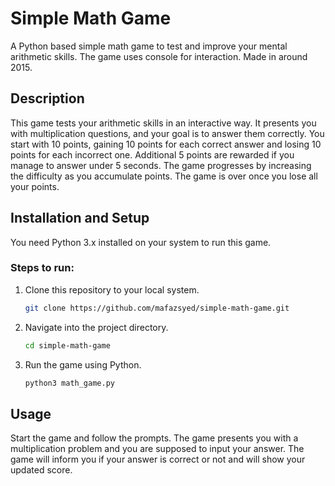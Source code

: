 # Simple Math Game

A Python based simple math game to test and improve your mental arithmetic skills. The game uses console for interaction. Made in around 2015.

## Description

This game tests your arithmetic skills in an interactive way. It presents you with multiplication questions, and your goal is to answer them correctly. You start with 10 points, gaining 10 points for each correct answer and losing 10 points for each incorrect one. Additional 5 points are rewarded if you manage to answer under 5 seconds. The game progresses by increasing the difficulty as you accumulate points. The game is over once you lose all your points.

## Installation and Setup

You need Python 3.x installed on your system to run this game.

### Steps to run:

1. Clone this repository to your local system.

    ```bash
    git clone https://github.com/mafazsyed/simple-math-game.git
    ```

2. Navigate into the project directory.

    ```bash
    cd simple-math-game
    ```

3. Run the game using Python.

    ```bash
    python3 math_game.py
    ```

## Usage

Start the game and follow the prompts. The game presents you with a multiplication problem and you are supposed to input your answer. The game will inform you if your answer is correct or not and will show your updated score.

